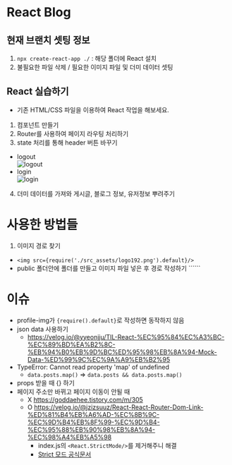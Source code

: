 # React Blog

## 현재 브랜치 셋팅 정보

1. `npx create-react-app ./` : 해당 폴더에 React 설치
2. 불필요한 파일 삭제 / 필요한 이미지 파일 및 더미 데이터 셋팅

## React 실습하기

- 기존 HTML/CSS 파일을 이용하여 React 작업을 해보세요.

1. 컴포넌트 만들기
2. Router를 사용하여 페이지 라우팅 처리하기
3. state 처리를 통해 header 버튼 바꾸기
  - logout<br />
  ![logout](https://user-images.githubusercontent.com/54294796/173001212-e5bb171e-f9e7-4816-b96b-ef7e8bd39289.jpg)
  - login<br />
  ![login](https://user-images.githubusercontent.com/54294796/173001206-bf815686-0020-4976-bf6a-76277122f7f2.jpg)
4. 더미 데이터를 가져와 게시글, 블로그 정보, 유저정보 뿌려주기

# 사용한 방법들
1. 이미지 경로 찾기
- ```<img src={require('./src_assets/logo192.png').default}/>```
- public 폴더안에 폴더를 만들고 이미지 파일 넣은 후 경로 작성하기 ``````
# 이슈
- profile-img가 ```{require().default}```로 작성하면 동작하지 않음
- json data 사용하기
  - https://velog.io/@yyeonjju/TIL-React-%EC%95%84%EC%A3%BC-%EC%89%BD%EA%B2%8C-%EB%94%B0%EB%9D%BC%ED%95%98%EB%8A%94-Mock-Data-%ED%99%9C%EC%9A%A9%EB%B2%95
- TypeError: Cannot read property 'map' of undefined
  - ```data.posts.map()``` => ```data.posts && data.posts.map()```
- props 받을 때 {} 하기
- 페이지 주소만 바뀌고 페이지 이동이 안될 때
  - X https://goddaehee.tistory.com/m/305 
  - O https://velog.io/@jzizsuuz/React-React-Router-Dom-Link-%ED%81%B4%EB%A6%AD-%EC%8B%9C-%EC%9D%B4%EB%8F%99-%EC%9D%B4-%EC%95%88%EB%90%98%EB%8A%94-%EC%98%A4%EB%A5%98 
    - index.js의 ```<React.StrictMode/>```를 제거해주니 해결
    - [Strict 모드 공식문서](https://ko.reactjs.org/docs/strict-mode.html)